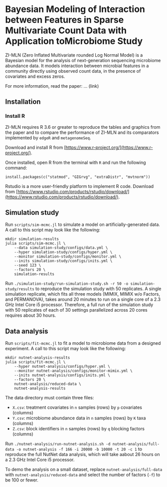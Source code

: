 # Bayesian Modeling of Interaction between Features in Sparse Multivariate Count Data with Application toMicrobiome Study

ZI-MLN (Zero Inflated Multivariate rounded Log Normal Model) is a Bayesian model for the analysis of next-generation sequencing microbiome abundance data. It models interaction between microbial features in a community directly using observed count data, in the presence of covariates and excess zeros.

For more information, read the paper: ... (link)

## Installation

### Install R

ZI-MLN requires R 3.6 or greater to reproduce the tables and graphics from the paper and to compare the performance of ZI-MLN and its comparators implemented by `edgeR` and `metagenomeSeq`.

Download and install R from [https://www.r-project.org/](https://www.r-project.org/).

Once installed, open R from the terminal with `R` and run the following command:

```
install.packages(c("statmod", "GIGrvg", "extraDistr", "mvtnorm"))
```

Rstudio is a more user-friendly platform to implement R code. Download from [https://www.rstudio.com/products/rstudio/download/](https://www.rstudio.com/products/rstudio/download/).


## Simulation study

Run `scripts/sim-mcmc.jl` to simulate a model on artificially-generated data. A call to this script may look like the following:

```
mkdir simulation-results
julia scripts/sim-mcmc.jl \
    --data simulation-study/configs/data.yml \
    --hyper simulation-study/configs/hyper.yml \
    --monitor simulation-study/configs/monitor.yml \
    --inits simulation-study/configs/inits.yml \
    --seed 123 \
    --factors 20 \
    simulation-results
```

Run `./simulation-study/run-simulation-study.sh -r 50 -o simulation-study/results` to reproduce the simulation study with 50 replicates. A single simulation replicate, which fits all three models (MIMIX, MIMIX w/o Factors, and PERMANOVA), takes around 20 minutes to run on a single core of a 2.3 GHz Intel Core i5 processor. Therefore, a full run of the simulation study with 50 replicates of each of 30 settings parallelized across 20 cores requires about 30 hours.


## Data analysis

Run `scripts/fit-mcmc.jl` to fit a model to microbiome data from a designed experiment. A call to this script may look like the following:

```
mkdir nutnet-analysis-results
julia scripts/fit-mcmc.jl \
    --hyper nutnet-analysis/configs/hyper.yml \
    --monitor nutnet-analysis/configs/monitor-mimix.yml \
    --inits nutnet-analysis/configs/inits.yml \
    --factors 20 \
    nutnet-analysis/reduced-data \
    nutnet-analysis-results
```

The data directory must contain three files:
- `X.csv`: treatment covariates in `n` samples (rows) by `p` covariates (columns)
- `Y.csv`: microbiome abundance data in `n` samples (rows) by `K` taxa (columns)
- `Z.csv`: block identifiers in `n` samples (rows) by `q` blocking factors (columns)

Run `./nutnet-analysis/run-nutnet-analysis.sh -d nutnet-analysis/full-data -o nutnet-analysis -f 166 -i 20000 -b 10000 -t 20 -c 1` to reproduce the full NutNet data analysis, which will take aabout 26 hours on a 2.3 GHz Intel Core i5 processor.

To demo the analysis on a small dataset, replace `nutnet-analysis/full-data` with `nutnet-analysis/reduced-data` and select the number of factors (`-f`) to be 100 or fewer.

